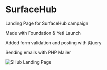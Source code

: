 # SurfaceHub
Landing Page for SurfaceHub campaign 

Made with Foundation & Yeti Launch

Added form validation and posting with jQuery 

Sending emails with PHP Mailer 

![SHub Landing Page](https://fabioalbuquerque.pt/wp-content/uploads/2017/03/landing-page-A.jpg)
